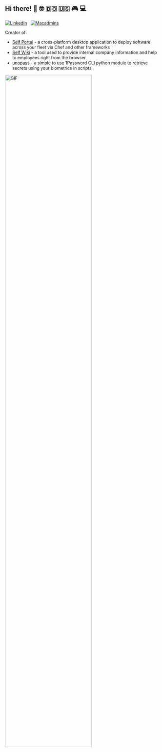 
## Hi there! 👋 :nerd_face: :dominican_republic: :us: :video_game: :computer:

[![LinkedIn](https://img.shields.io/badge/-Linkedin-0077B5?style=for-the-badge&logo=linkedin&logoColor=white)](https://www.linkedin.com/in/amadotejada)
&nbsp;&nbsp;[![Macadmins](https://img.shields.io/badge/Macadmins&nbsp;@amado-4A154B?style=for-the-badge&logo=slack&logoColor=white)](https://macadmins.slack.com/)


Creator of:
- [Self Portal](https://github.com/amadotejada/self-portal) - a cross-platform desktop application to deploy software across your fleet via Chef and other frameworks
- [Self Wiki](https://github.com/amadotejada/self-wiki) - a tool used to provide internal company information and help to employees right from the browser
- [unopass](https://github.com/amadotejada/unopass) - a simple to use 1Password CLI python module to retrieve secrets using your biometrics in scripts
<!-- <br/> -->
<img alt="GIF" src="https://media.giphy.com/media/13HgwGsXF0aiGY/giphy.gif" width="75%" height="75%"/>
